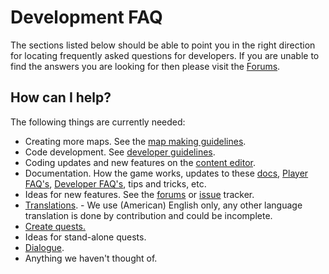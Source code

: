 # Development FAQ

 The sections listed below should be able to point you in the right direction for locating frequently asked questions for developers. If you are unable to find the answers you are looking for then please visit the [Forums](https://andorstrail.com).

## How can I help?

The following things are currently needed:

* Creating more maps. See the [map making guidelines](../developer-tutorials/mapmaking-guidelines/).
* Code development. See [developer guidelines](../developer-tutorials/contributing-code/).
* Coding updates and new features on the [content editor](atcs.md).
* Documentation. How the game works, updates to these [docs](https://andorstrail.gitbook.io/docs/), [Player FAQ's](../player-faq.md), [Developer FAQ's](development-faq.md), tips and tricks, etc.
* Ideas for new features. See the [forums](https://andorstrail.com) or [issue](https://github.com/Zukero/andors-trail/issues) tracker.
* [Translations](../developer-tutorials/translating.md). - We use (American) English only, any other language translation is done by contribution and could be incomplete.
* [Create quests.](../developer-tutorials/quest-making/)
* Ideas for stand-alone quests.
* [Dialogue](../developer-tutorials/quest-making/dialogue.md).
* Anything we haven't thought of.

